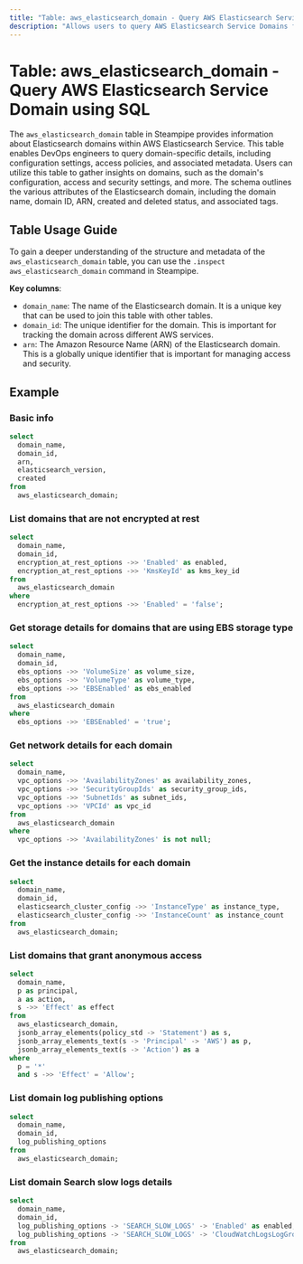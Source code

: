 ```yaml
---
title: "Table: aws_elasticsearch_domain - Query AWS Elasticsearch Service Domain using SQL"
description: "Allows users to query AWS Elasticsearch Service Domains for detailed information related to the configuration, status, and access policies of the Elasticsearch domains."
---
```


# Table: aws_elasticsearch_domain - Query AWS Elasticsearch Service Domain using SQL

The `aws_elasticsearch_domain` table in Steampipe provides information about Elasticsearch domains within AWS Elasticsearch Service. This table enables DevOps engineers to query domain-specific details, including configuration settings, access policies, and associated metadata. Users can utilize this table to gather insights on domains, such as the domain's configuration, access and security settings, and more. The schema outlines the various attributes of the Elasticsearch domain, including the domain name, domain ID, ARN, created and deleted status, and associated tags.

## Table Usage Guide

To gain a deeper understanding of the structure and metadata of the `aws_elasticsearch_domain` table, you can use the `.inspect aws_elasticsearch_domain` command in Steampipe.

**Key columns**:

- `domain_name`: The name of the Elasticsearch domain. It is a unique key that can be used to join this table with other tables.
- `domain_id`: The unique identifier for the domain. This is important for tracking the domain across different AWS services.
- `arn`: The Amazon Resource Name (ARN) of the Elasticsearch domain. This is a globally unique identifier that is important for managing access and security.

## Example

### Basic info

```sql
select
  domain_name,
  domain_id,
  arn,
  elasticsearch_version,
  created
from
  aws_elasticsearch_domain;
```


### List domains that are not encrypted at rest

```sql
select
  domain_name,
  domain_id,
  encryption_at_rest_options ->> 'Enabled' as enabled,
  encryption_at_rest_options ->> 'KmsKeyId' as kms_key_id
from
  aws_elasticsearch_domain
where
  encryption_at_rest_options ->> 'Enabled' = 'false';
```


### Get storage details for domains that are using EBS storage type

```sql
select
  domain_name,
  domain_id,
  ebs_options ->> 'VolumeSize' as volume_size,
  ebs_options ->> 'VolumeType' as volume_type,
  ebs_options ->> 'EBSEnabled' as ebs_enabled
from
  aws_elasticsearch_domain
where
  ebs_options ->> 'EBSEnabled' = 'true';
```


### Get network details for each domain

```sql
select
  domain_name,
  vpc_options ->> 'AvailabilityZones' as availability_zones,
  vpc_options ->> 'SecurityGroupIds' as security_group_ids,
  vpc_options ->> 'SubnetIds' as subnet_ids,
  vpc_options ->> 'VPCId' as vpc_id
from
  aws_elasticsearch_domain
where
  vpc_options ->> 'AvailabilityZones' is not null;
```


### Get the instance details for each domain

```sql
select
  domain_name,
  domain_id,
  elasticsearch_cluster_config ->> 'InstanceType' as instance_type,
  elasticsearch_cluster_config ->> 'InstanceCount' as instance_count
from
  aws_elasticsearch_domain;
```


### List domains that grant anonymous access

```sql
select
  domain_name,
  p as principal,
  a as action,
  s ->> 'Effect' as effect
from
  aws_elasticsearch_domain,
  jsonb_array_elements(policy_std -> 'Statement') as s,
  jsonb_array_elements_text(s -> 'Principal' -> 'AWS') as p,
  jsonb_array_elements_text(s -> 'Action') as a
where
  p = '*'
  and s ->> 'Effect' = 'Allow';
```


### List domain log publishing options

```sql
select
  domain_name,
  domain_id,
  log_publishing_options
from
  aws_elasticsearch_domain;
```


### List domain Search slow logs details

```sql
select
  domain_name,
  domain_id,
  log_publishing_options -> 'SEARCH_SLOW_LOGS' -> 'Enabled' as enabled,
  log_publishing_options -> 'SEARCH_SLOW_LOGS' -> 'CloudWatchLogsLogGroupArn' as cloud_watch_logs_log_group_arn
from
  aws_elasticsearch_domain;
```